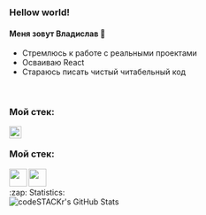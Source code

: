 ### Hellow world!

#### Меня зовут Владислав 👋 
- Стремлюсь к работе с реальными проектами
- Осваиваю React
- Стараюсь писать чистый читабельный код

<br />

### Мой стек:
[<img align="left" alt="VladKalachev | VK" width="22px" src="https://simpleicons.org/icons/vk.svg" />][vk]

<br />

### Мой стек:
<img align="left" height="32" width="32" src="https://simpleicons.org/icons/visualstudiocode.svg" />
<img align="left" height="32" width="32" src="https://simpleicons.org/icons/javascript.svg" />

<br />
<br />

<summary>:zap: Statistics:</summary>
<img align="left" alt="codeSTACKr's GitHub Stats" src="https://github-readme-stats.vercel.app/api?username=Vlad-maker&theme=vue&show_icons=true" />

<br />

[vk]: https://vk.com/vladmaker
